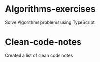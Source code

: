 # Algorithms-exercises

Solve Algorithms problems using TypeScript

# Clean-code-notes

Created a list of clean code notes
